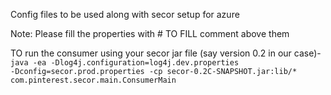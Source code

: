 Config files to be used along with secor setup for azure

Note: Please fill the properties with # TO FILL comment above them

TO run the consumer using your secor jar file (say version 0.2 in our case)-
<code>java -ea  -Dlog4j.configuration=log4j.dev.properties   -Dconfig=secor.prod.properties   -cp secor-0.2C-SNAPSHOT.jar:lib/*   com.pinterest.secor.main.ConsumerMain</code> 
